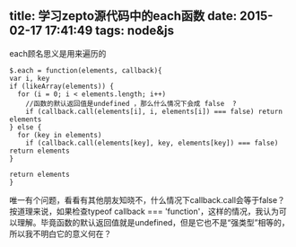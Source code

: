 title: 学习zepto源代码中的each函数
date: 2015-02-17 17:41:49
tags: node&js
---

each顾名思义是用来遍历的

	$.each = function(elements, callback){
    var i, key
    if (likeArray(elements)) {
      for (i = 0; i < elements.length; i++)
        //函数的默认返回值是undefined ，那么什么情况下会成 false  ?
        if (callback.call(elements[i], i, elements[i]) === false) return elements
    } else {
      for (key in elements)
        if (callback.call(elements[key], key, elements[key]) === false) return elements
    }

    return elements
  	} 

唯一有个问题，看看有其他朋友知晓不，什么情况下callback.call会等于false？按道理来说，如果检查typeof callback === 'function'，这样的情况，我认为可以理解。毕竟函数的默认返回值就是undefined，但是它也不是“强类型”相等的，所以我不明白它的意义何在？
